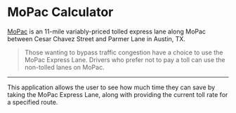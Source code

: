 # MoPac Calculator
 [MoPac](https://www.mobilityauthority.com/traveler-info/open-roads/MoPac-Express) is an 11-mile variably-priced tolled express lane along MoPac between Cesar Chavez Street and Parmer Lane in Austin, TX.

> Those wanting to bypass traffic congestion have a choice to use the MoPac Express Lane. Drivers who prefer not to pay a toll can use the non-tolled lanes on MoPac.
----
This application allows the user to see how much time they can save by taking the MoPac Express Lane, along with providing the current toll rate for a specified route.